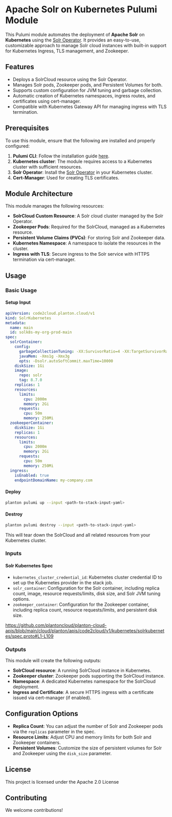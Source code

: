 
# Apache Solr on Kubernetes Pulumi Module

This Pulumi module automates the deployment of **Apache Solr** on **Kubernetes** using the [Solr Operator](https://github.com/apache/solr-operator). It provides an easy-to-use, customizable approach to manage Solr cloud instances with built-in support for Kubernetes Ingress, TLS management, and Zookeeper.

## Features

- Deploys a SolrCloud resource using the Solr Operator.
- Manages Solr pods, Zookeeper pods, and Persistent Volumes for both.
- Supports custom configuration for JVM tuning and garbage collection.
- Automatic creation of Kubernetes namespaces, ingress routes, and certificates using cert-manager.
- Compatible with Kubernetes Gateway API for managing ingress with TLS termination.

## Prerequisites

To use this module, ensure that the following are installed and properly configured:

1. **Pulumi CLI**: Follow the installation guide [here](https://www.pulumi.com/docs/get-started/install/).
2. **Kubernetes cluster**: The module requires access to a Kubernetes cluster with sufficient resources.
3. **Solr Operator**: Install the [Solr Operator](https://github.com/apache/solr-operator) in your Kubernetes cluster.
4. **Cert-Manager**: Used for creating TLS certificates.

## Module Architecture

This module manages the following resources:

- **SolrCloud Custom Resource**: A Solr cloud cluster managed by the Solr Operator.
- **Zookeeper Pods**: Required for the SolrCloud, managed as a Kubernetes resource.
- **Persistent Volume Claims (PVCs)**: For storing Solr and Zookeeper data.
- **Kubernetes Namespace**: A namespace to isolate the resources in the cluster.
- **Ingress with TLS**: Secure ingress to the Solr service with HTTPS termination via cert-manager.

## Usage

### Basic Usage

#### Setup Input

```yaml
apiVersion: code2cloud.planton.cloud/v1
kind: SolrKubernetes
metadata:
  name: main
  id: solk8s-my-org-prod-main
spec:
  solrContainer:
    config:
      garbageCollectionTuning: -XX:SurvivorRatio=4 -XX:TargetSurvivorRatio=90 -XX:MaxTenuringThreshold=8
      javaMem: -Xms1g -Xmx3g
      opts: -Dsolr.autoSoftCommit.maxTime=10000
    diskSize: 1Gi
    image:
      repo: solr
      tag: 8.7.0
    replicas: 1
    resources:
      limits:
        cpu: 2000m
        memory: 2Gi
      requests:
        cpu: 50m
        memory: 250Mi
  zookeeperContainer:
    diskSize: 1Gi
    replicas: 1
    resources:
      limits:
        cpu: 2000m
        memory: 2Gi
      requests:
        cpu: 50m
        memory: 250Mi
  ingress:
    isEnabled: true
    endpointDomainName: my-company.com
```

#### Deploy

```bash
planton pulumi up --input <path-to-stack-input-yaml>
```

#### Destroy

```bash
planton pulumi destroy --input <path-to-stack-input-yaml>
```

This will tear down the SolrCloud and all related resources from your Kubernetes cluster.

### Inputs

#### Solr Kubernetes Spec

- `kubernetes_cluster_credential_id`: Kubernetes cluster credential ID to set up the Kubernetes provider in the stack job.
- `solr_container`: Configuration for the Solr container, including replica count, image, resource requests/limits, disk size, and Solr JVM tuning options.
- `zookeeper_container`: Configuration for the Zookeeper container, including replica count, resource requests/limits, and persistent disk size.

https://github.com/plantoncloud/planton-cloud-apis/blob/main/cloud/planton/apis/code2cloud/v1/kubernetes/solrkubernetes/spec.proto#L1-L109

### Outputs

This module will create the following outputs:

- **SolrCloud resource**: A running SolrCloud instance in Kubernetes.
- **Zookeeper cluster**: Zookeeper pods supporting the SolrCloud instance.
- **Namespace**: A dedicated Kubernetes namespace for the SolrCloud deployment.
- **Ingress and Certificate**: A secure HTTPS ingress with a certificate issued via cert-manager (if enabled).

## Configuration Options

- **Replica Count**: You can adjust the number of Solr and Zookeeper pods via the `replicas` parameter in the spec.
- **Resource Limits**: Adjust CPU and memory limits for both Solr and Zookeeper containers.
- **Persistent Volumes**: Customize the size of persistent volumes for Solr and Zookeeper using the `disk_size` parameter.

## License

This project is licensed under the Apache 2.0 License

## Contributing

We welcome contributions!
